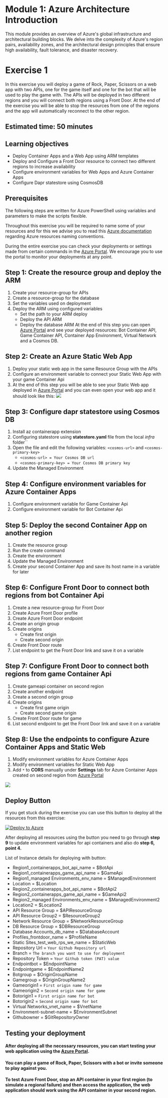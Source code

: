 # Module 1: Azure Architecture Introduction
This module provides an overview of Azure's global infrastructure and architectural building blocks. 
We delve into the complexity of Azure's region pairs, availability zones, and the architectural design 
principles that ensure high availability, fault tolerance, and disaster recovery.


# Exercise 1

In this exercise you will deploy a game of Rock, Paper, Scissors on a web app with two APIs, one for the game itself and
one for the bot that will be used to play the game with. The APIs will be deployed in two different regions and you will
connect both regions using a Front Door. At the end of the exercise you will be able to stop the resources from one of 
the regions and the app will automatically reconnect to the other region. 

## Estimated time: 50 minutes

## Learning objectives
   - Deploy Container Apps and a Web App using ARM templates 
   - Deploy and Configure a Front Door resource to connect two different regions to increase availability
   - Configure environment variables for Web Apps and Azure Container Apps
   - Configure Dapr statestore using CosmosDB

## Prerequisites

The following steps are written for Azure PowerShell using variables and parameters to make the scripts flexible.

Throughout this exercise you will be required to name some of your resources and for this we advise you to read this [Azure documentation](https://learn.microsoft.com/en-us/azure/cloud-adoption-framework/ready/azure-best-practices/resource-naming) regarding Azure resources naming conventions.

During the entire exercise you can check your deployments or settings made from certain commands in the [Azure Portal](https://portal.azure.com/). We encourage
you to use the portal to monitor your deployments at any point.

## Step 1: Create the resource group and deploy the ARM
1. Create your resource-group for APIs
2. Create a resource-group for the database
3. Set the variables used on deployment
4. Deploy the ARM using configured variables
   - Set the path to your ARM deploy
   - Deploy the API ARM
   - Deploy the database ARM
At the end of this step you can open [Azure Portal](https://portal.azure.com/) and see your deployed resources: Bot Container API, Game Container API, Container App Environment, Virtual Network and a Cosmos DB.

## Step 2: Create an Azure Static Web App 

1. Deploy your static web app in the same Resource Group with the APIs
2. Configure an environment variable to connect your Static Web App with your game Container Api
3. At the end of this step you will be able to see your Static Web app deployed in [Azure Portal](https://portal.azure.com/) and you can even open your web app and it should look like this: ![](../module-1-azure-architecture-introduction/images/image3.png)
   
## Step 3: Configure dapr statestore using Cosmos DB
1. Install az containerapp extension
2. Configuring statestore using **statestore.yaml** file from the local *infra* folder``
3. Open the file and edit the following variables: `<cosmos-url>` and `<cosmos-primary-key>`
    - `<cosmos-url> = Your Cosmos DB url`
    - `<cosmos-primary-key> = Your Cosmos DB primary key`
4. Update the Managed Environment
## Step 4: Configure environment variables for Azure Container Apps
1. Configure environment variable for Game Container Api
2. Configure environment variable for Bot Container Api

## Step 5: Deploy the second Container App on another region
1. Create the resource group
2. Run the create command
3. Create the environment
4. Update the Managed Environment
5. Create your second Container App and save its host name in a variable for later
## Step 6: Configure Front Door to connect both regions from bot Container Api
1. Create a new resource-group for Front Door
2. Create Azure Front Door profile
3. Create Azure Front Door endpoint
4. Create an origin group
5. Create origins
   - Create first origin
   - Create second origin
6. Create Front Door route
7. List endpoint to get the Front Door link and save it on a variable
## Step 7: Configure Front Door to connect both regions from game Container Api

1. Create gameapi container on second region
2. Create another endpoint
3. Create a second origin group
4. Create origins  
   - Create first game origin
   - Create second game origin
5. Create Front Door route for game
6. List second endpoint to get the Front Door link and save it on a variable
## Step 8: Use the endpoints to configure Azure Container Apps and Static Web

1. Modify environment variables for Azure Container Apps
2. Modify environment variables for Static Web App
3. Add `*` to **CORS** manually under **Settings** tab for Azure Container Apps created on second region from [Azure Portal](https://portal.azure.com/)

![](../module-1-azure-architecture-introduction/images/image4.png)

## Deploy Button
If you get stuck during the exercise you can use this button to deploy all the resources from this exercise:

[![Deploy to Azure](https://aka.ms/deploytoazurebutton)](https://portal.azure.com/#create/Microsoft.Template/uri/https%3A%2F%2Fraw.githubusercontent.com%2FKeyTicket-Solutions%2Fext_AdvancedAzureArchitecture%2Frefs%2Fheads%2Fmaster%2Finfra%2Farm%2FazuredeployARM.json)

After deploying all resources using the button you need to go through **step 9** to update environment variables for api containers and also do **step 6, point 4.**

List of Instance details for deploying with button:

- Region1_containerapps_bot_api_name = $BotApi
- Region1_containerapps_game_api_name = $GameApi
- Region1_managed Environments_env_name = $ManagedEnvironment
- Location = $Location
- Region2_containerapps_bot_api_name = $BotApi2
- Region2_containerapps_game_api_name = $GameApi2
- Region2_managed Environments_env_name = $ManagedEnvironment2
- Location2 = $Location2
- API Resource Group = $APIResourceGroup
- API Resource Group2 = $ResourceGroup2
- Network Resource Group = $NetworkResourceGroup
- DB Resource Group = $DBResourceGroup
- Database Accounts_db_name = $DatabaseAccount
- Profiles_frontdoor_name = $ProfileName
- Static Sites_test_web_rps_we_name = $StaticWeb
- Repository Url = `Your Github Repository url`
- Branch = `The branch you want to use for deployment`
- Repository Token = `Your Github token (PAT) value`
- Endpointbot = $EndpointName
- Endpointgame = $EndpointName2
- Botgroup = $OriginGroupName
- Gamegroup = $OriginGroupName2
- Gameorigin1 = `First origin name for game`
- Gameorigin2 = `Second origin name for game`
- Botorigin1 = `First origin name for bot`
- Botorigin2 = `Second origin name for bot`
- Virtual Networks_vnet_name = $VnetName
- Environment-subnet-name = $EnvironmentSubnet
- Githubowner = $GitRepositoryOwner

## Testing your deployment

#### After deploying all the necessary resources, you can start testing your web application using the [Azure Portal](https://portal.azure.com/).

#### You can play a game of Rock, Paper, Scissors with a bot or invite someone to play against you.

#### To test Azure Front Door, stop an API container in your first region (to simulate a regional failure) and then access the application, the web application should work using the API container in your second region.
